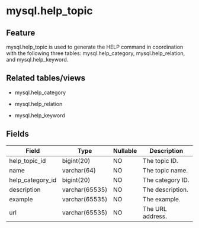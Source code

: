 mysql.help_topic
=====================================

**Feature**
---------------------------

mysql.help_topic is used to generate the HELP command in coordination with the following three tables: mysql.help_category, mysql.help_relation, and mysql.help_keyword.

**Related tables/views**
-------------------------------

* mysql.help_category



* mysql.help_relation



* mysql.help_keyword






Fields
-------------------------



| **Field** | **Type** | **Nullable** | **Description** |
|------------------|----------------|----------------|--------|
| help_topic_id | bigint(20) | NO | The topic ID. |
| name | varchar(64) | NO | The topic name. |
| help_category_id | bigint(20) | NO | The category ID. |
| description | varchar(65535) | NO | The description. |
| example | varchar(65535) | NO | The example. |
| url | varchar(65535) | NO | The URL address. |



